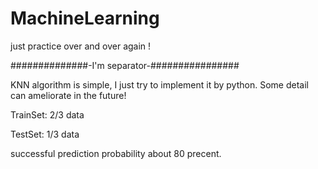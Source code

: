 # MachineLearning
just practice over and over again !

##############-I'm separator-################


KNN algorithm is simple, I just try to implement it by python. Some detail can ameliorate in the future!


TrainSet: 2/3 data


TestSet: 1/3 data


successful prediction probability about 80 precent.
